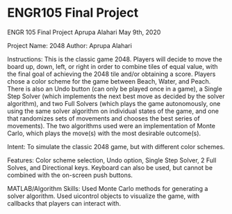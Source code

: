 # ENGR105 Final Project
ENGR 105 
Final Project
Aprupa Alahari
May 9th, 2020

Project Name: 2048
Author: Aprupa Alahari

Instructions: This is the classic game 2048. Players will decide to move the board up, down, left, or right in order to combine tiles of equal value, with the final goal of achieving the 2048 tile and/or obtaining a score. Players chose a color scheme for the game between Beach, Water, and Peach. There is also an Undo button (can only be played once in a game), a Single Step Solver (which implements the next best move as decided by the solver algorithm), and two Full Solvers (which plays the game autonomously, one using the same solver algorithm on individual states of the game, and one that randomizes sets of movements and chooses the best series of movements). The two algorithms used were an implementation of Monte Carlo, which plays the move(s) with the most desirable outcome(s).

Intent: To simulate the classic 2048 game, but with different color schemes. 

Features: Color scheme selection, Undo option, Single Step Solver, 2 Full Solves, and Directional keys. Keyboard can also be used, but cannot be combined with the on-screen push buttons. 

MATLAB/Algorithm Skills: Used Monte Carlo methods for generating a solver algorithm. Used uicontrol objects to visualize the game, with callbacks that players can interact with.
